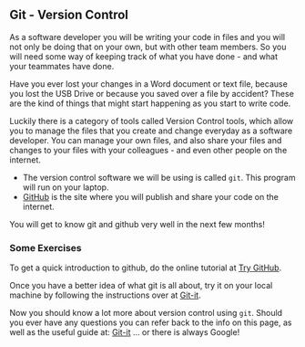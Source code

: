 ## Git - Version Control

As a software developer you will be writing your code in files and you will not only be doing that on your own,
but with other team members. So you will need some way of keeping track of what you have done - and what your teammates
have done.

Have you ever lost your changes in a Word document or text file, because you lost the USB Drive or
because you saved over a file by accident? These are the kind of things that might start happening as you start
to write code.

Luckily there is a category of tools called Version Control tools, which allow you to manage the files that you create and change everyday as a software developer.
You can manage your own files, and also share your files and changes to your files with your colleagues - and even other people on the internet.

 * The version control software we will be using is called `git`. This program will run on your laptop.
 * [GitHub](http://github.com) is the site where you will publish and share your code on the internet.

You will get to know git and github very well in the next few months!

### Some Exercises

To get a quick introduction to github, do the online tutorial at [Try GitHub](https://try.github.io).

Once you have a better idea of what git is all about, try it on your local machine by following the instructions over at [Git-it](https://github.com/jlord/git-it).

Now you should know a lot more about version control using `git`. Should you ever have any questions you can refer back to the info on this page, as well as the useful guide at: [Git-it](https://github.com/jlord/git-it) ... or there is always Google!

